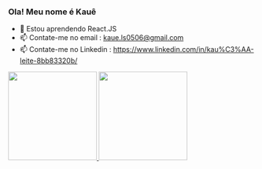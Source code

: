 ### Ola! Meu nome é Kauê


- 🌱 Estou aprendendo React.JS
- 📫 Contate-me no email : kaue.ls0506@gmail.com
- 📫 Contate-me no Linkedin : https://www.linkedin.com/in/kau%C3%AA-leite-8bb83320b/

 <div>
  <a href="https://github.com/Kaue-LS">
  <img height="180em" src="https://github-readme-stats.vercel.app/api?username=Kaue-LS&show_icons=true&theme=dracula&include_all_commits=true&count_private=true"/>
  <img height="180em" src="https://github-readme-stats.vercel.app/api/top-langs/?username=kau%C3%AA-leitei&layout=compact&langs_count=7&theme=dracula"/>
</div>
